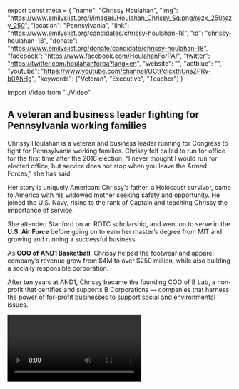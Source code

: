 export const meta = {
  "name": "Chrissy Houlahan",
  "img": "https://www.emilyslist.org/i/images/Houlahan_Chrissy_Sq.png/@zx_250@zy_250",
  "location": "Pennsylvania",
  "link": "https://www.emilyslist.org/candidates/chrissy-houlahan-18",
  "id": "chrissy-houlahan-18",
  "donate": "https://www.emilyslist.org/donate/candidate/chrissy-houlahan-18",
  "facebook": "https://www.facebook.com/HoulahanForPA/",
  "twitter": "https://twitter.com/houlahanforpa?lang=en",
  "website": "",
  "actblue": "",
  "youtube": "https://www.youtube.com/channel/UCtPdIcxthUnsZPRv-b0AhHg",
  "keywords": ["Veteran", "Executive", "Teacher"]
}

import Video from "../Video"

## A veteran and business leader fighting for Pennsylvania working families

Chrissy Houlahan is a veteran and business leader running for Congress to fight for Pennsylvania working families. Chrissy felt called to run for office for the first time after the 2016 election. “I never thought I would run for elected office, but service does not stop when you leave the Armed Forces,” she has said.

Her story is uniquely American: Chrissy’s father, a Holocaust survivor, came to America with his widowed mother seeking safety and opportunity. He joined the U.S. Navy, rising to the rank of Captain and teaching Chrissy the importance of service.

She attended Stanford on an ROTC scholarship, and went on to serve in the **U.S. Air Force** before going on to earn her master’s degree from MIT and growing and running a successful business.

As **COO of AND1 Basketball**, Chrissy helped the footwear and apparel company’s revenue grow from $4M to over $250 million, while also building a socially responsible corporation.

After ten years at AND1, Chrissy became the founding COO of B Lab, a non-profit that certifies and supports B Corporations — companies that harness the power of for-profit businesses to support social and environmental issues.

<Video id="96GG4EwAt4g" />

Always seeking more ways to give back, in 2011 Chrissy took a year to **teach 11th grade chemistry** in North Philadelphia through Teach for America. Most recently, she has served as President and COO/CFO of Springboard Collaborative, an educational organization focused on early childhood literacy.

Chrissy lives with her husband Bart in Chester County, where they raised their two grown daughters. She is running to bring her business savvy and commitment to public service to Washington, to stand up to Donald Trump, and fight for the people in her community.

## A powerful advocate for expanding economic opportunity

As a business leader, Chrissy has helped create hundreds of jobs in Southeastern Pennsylvania. In Congress, she will fight for policies that expand economic opportunity for all Pennsylvanians — and against policies that benefit special interests at the expense of working families. She is a powerful advocate for expanding economic opportunity and for promoting economic security: “We must also ensure that businesses pay a living wage, that equal work gets equal pay, and that the workplace respects the dignity of its employees,” she has said. Chrissy knows from her extensive business experience that working families can succeed when they have access to quality health care. She is a vocal critic of the Republicans’ cruel plan to undo the progress we’ve worked so hard to make, causing 23 million Americans to lose their insurance, and turning back the clock on women’s rights to make their own decisions about their reproductive health. As one of the original team at B Lab (which created B Corporations), Chrissy knows firsthand the positive impact that successful businesses’ sustainability practices can have on our communities and our shared future. In Congress, she will champion policies that grow our economy, while respecting and protecting employees, the community and the environment. Chrissy is a champion for Pennsylvania students and their families. She will fight for policies that prepare our students to thrive in tomorrow’s economy, and to ensure that our country is investing in our future.

## An opportunity to win a new district and take back the House

Chrissy is running in Pennsylvania’s newly-drawn 6th District, a now-open seat created in February when the Pennsylvania Supreme Court overturned an unconstitutional Republican gerrymander that kept working families’ voices from being heard in the halls of power. Pennsylvania currently has the largest congressional delegation that is all men, and when elected, Chrissy will give the millions of Pennsylvania women a new voice in Washington. With control of the House at stake in 2018, this race is a must-win for Democrats, and Chrissy has what it takes to win. Let's show her the full support of the EMILY’s List community as she fights to defend our American values, expand economic opportunity, and give Pennsylvania women and families a powerful new voice in Congress.
